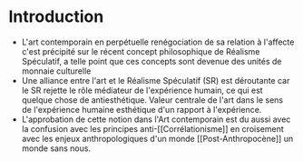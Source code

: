 # Introduction
- L'art contemporain en perpétuelle renégociation de sa relation à l'affecte c'est précipité sur le récent concept philosophique de Réalisme Spéculatif, a telle point que ces concepts sont devenue des unités de monnaie culturelle
- Une alliance entre l'art et le Réalisme Spéculatif (SR) est déroutante car le SR rejette le rôle médiateur de l'expérience humain, ce qui est quelque chose de antiesthétique. Valeur centrale de l'art dans le sens de l'expérience humaine esthétique d'un rapport à l'expérience.
- L'approbation de cette notion dans l'Art contemporain est du aussi avec la confusion avec les principes anti-[[Corrélationisme]] en croisement avec les enjeux anthropologiques d'un monde [[Post-Anthropocène]] un monde sans nous.